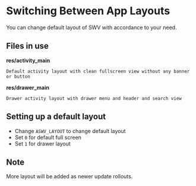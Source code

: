 # Switching Between App Layouts

You can change default layout of SWV with accordance to your need.

## Files in use

**res/activity_main**
```
Default activity layout with clean fullscreen view without any banner or button
```

**res/drawer_main**
```
Drawer activity layout with drawer menu and header and search view
```

## Setting up a default layout
* Change `ASWV_LAYOUT` to change default layout
* Set `0` for default full screen
* Set `1` for drawer layout

## Note
More layout will be added as newer update rollouts.
